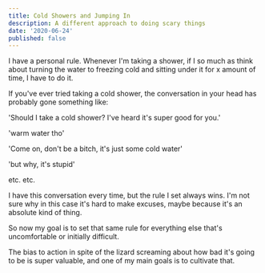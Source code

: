 ```yaml
---
title: Cold Showers and Jumping In
description: A different approach to doing scary things
date: '2020-06-24'
published: false
---
```


I have a personal rule. Whenever I'm taking a shower, if I so much as think about turning the water to freezing cold and sitting under it for x amount of time, I have to do it.  

If you've ever tried taking a cold shower, the conversation in your head has probably gone something like:

'Should I take a cold shower? I've heard it's super good for you.'

'warm water tho' 

'Come on, don't be a bitch, it's just some cold water'

'but why, it's stupid'

etc. etc.

I have this conversation every time, but the rule I set always wins. I'm not sure why in this case it's hard to make excuses, maybe because it's an absolute kind of thing. 

So now my goal is to set that same rule for everything else that's uncomfortable or initially difficult. 

The bias to action in spite of the lizard screaming about how bad it's going to be is super valuable, and one of my main goals is to cultivate that.
